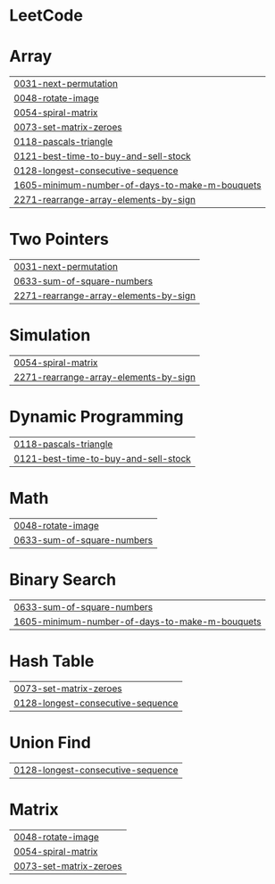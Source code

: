 # LeetCode


# Array
|  |
| ------- |
| [0031-next-permutation](https://github.com/VidushiSingh56/LeetCode/tree/master/0031-next-permutation) |
| [0048-rotate-image](https://github.com/VidushiSingh56/LeetCode/tree/master/0048-rotate-image) |
| [0054-spiral-matrix](https://github.com/VidushiSingh56/LeetCode/tree/master/0054-spiral-matrix) |
| [0073-set-matrix-zeroes](https://github.com/VidushiSingh56/LeetCode/tree/master/0073-set-matrix-zeroes) |
| [0118-pascals-triangle](https://github.com/VidushiSingh56/LeetCode/tree/master/0118-pascals-triangle) |
| [0121-best-time-to-buy-and-sell-stock](https://github.com/VidushiSingh56/LeetCode/tree/master/0121-best-time-to-buy-and-sell-stock) |
| [0128-longest-consecutive-sequence](https://github.com/VidushiSingh56/LeetCode/tree/master/0128-longest-consecutive-sequence) |
| [1605-minimum-number-of-days-to-make-m-bouquets](https://github.com/VidushiSingh56/LeetCode/tree/master/1605-minimum-number-of-days-to-make-m-bouquets) |
| [2271-rearrange-array-elements-by-sign](https://github.com/VidushiSingh56/LeetCode/tree/master/2271-rearrange-array-elements-by-sign) |
# Two Pointers
|  |
| ------- |
| [0031-next-permutation](https://github.com/VidushiSingh56/LeetCode/tree/master/0031-next-permutation) |
| [0633-sum-of-square-numbers](https://github.com/VidushiSingh56/LeetCode/tree/master/0633-sum-of-square-numbers) |
| [2271-rearrange-array-elements-by-sign](https://github.com/VidushiSingh56/LeetCode/tree/master/2271-rearrange-array-elements-by-sign) |
# Simulation
|  |
| ------- |
| [0054-spiral-matrix](https://github.com/VidushiSingh56/LeetCode/tree/master/0054-spiral-matrix) |
| [2271-rearrange-array-elements-by-sign](https://github.com/VidushiSingh56/LeetCode/tree/master/2271-rearrange-array-elements-by-sign) |
# Dynamic Programming
|  |
| ------- |
| [0118-pascals-triangle](https://github.com/VidushiSingh56/LeetCode/tree/master/0118-pascals-triangle) |
| [0121-best-time-to-buy-and-sell-stock](https://github.com/VidushiSingh56/LeetCode/tree/master/0121-best-time-to-buy-and-sell-stock) |
# Math
|  |
| ------- |
| [0048-rotate-image](https://github.com/VidushiSingh56/LeetCode/tree/master/0048-rotate-image) |
| [0633-sum-of-square-numbers](https://github.com/VidushiSingh56/LeetCode/tree/master/0633-sum-of-square-numbers) |
# Binary Search
|  |
| ------- |
| [0633-sum-of-square-numbers](https://github.com/VidushiSingh56/LeetCode/tree/master/0633-sum-of-square-numbers) |
| [1605-minimum-number-of-days-to-make-m-bouquets](https://github.com/VidushiSingh56/LeetCode/tree/master/1605-minimum-number-of-days-to-make-m-bouquets) |
# Hash Table
|  |
| ------- |
| [0073-set-matrix-zeroes](https://github.com/VidushiSingh56/LeetCode/tree/master/0073-set-matrix-zeroes) |
| [0128-longest-consecutive-sequence](https://github.com/VidushiSingh56/LeetCode/tree/master/0128-longest-consecutive-sequence) |
# Union Find
|  |
| ------- |
| [0128-longest-consecutive-sequence](https://github.com/VidushiSingh56/LeetCode/tree/master/0128-longest-consecutive-sequence) |
# Matrix
|  |
| ------- |
| [0048-rotate-image](https://github.com/VidushiSingh56/LeetCode/tree/master/0048-rotate-image) |
| [0054-spiral-matrix](https://github.com/VidushiSingh56/LeetCode/tree/master/0054-spiral-matrix) |
| [0073-set-matrix-zeroes](https://github.com/VidushiSingh56/LeetCode/tree/master/0073-set-matrix-zeroes) |